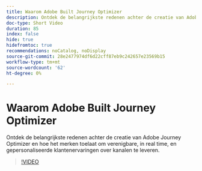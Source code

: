 ```yaml
---
title: Waarom Adobe Built Journey Optimizer
description: Ontdek de belangrijkste redenen achter de creatie van Adobe Journey Optimizer en hoe het merken toelaat om verenigbare, in real time, en gepersonaliseerde klantenervaringen over kanalen te leveren.
doc-type: Short Video
duration: 85
index: false
hide: true
hidefromtoc: true
recommendations: noCatalog, noDisplay
source-git-commit: 28e2477974df6d22cff87eb9c242657e23569b15
workflow-type: tm+mt
source-wordcount: '62'
ht-degree: 0%

---
```



# Waarom Adobe Built Journey Optimizer

Ontdek de belangrijkste redenen achter de creatie van Adobe Journey Optimizer en hoe het merken toelaat om verenigbare, in real time, en gepersonaliseerde klantenervaringen over kanalen te leveren.

<!-- 62_S520_3442520_84_why-adobe-built-journey-optimizer -->
>[!VIDEO](https://video.tv.adobe.com/v/3460503/?learn=on&enablevpops=true&captions=dut)
